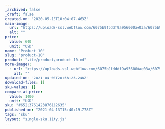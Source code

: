 ```yaml
---
_archived: false
_draft: false
created-on: "2020-05-13T10:04:07.463Z"
main-image:
  url: "https://uploads-ssl.webflow.com/6075b9fdddf9a956000ae03a/6075b9fdddf9a91dad0ae16c_Rectangle%20119.jpg"
  alt: ""
price:
  value: 600
  unit: "USD"
name: "Product 10"
slug: "product-10"
product: "site/product/product-10.md"
more-images:
  - url: "https://uploads-ssl.webflow.com/6075b9fdddf9a956000ae03a/6075b9fdddf9a971e60ae13d_pack8.jpg"
    alt: ""
updated-on: "2021-04-03T20:58:25.248Z"
download-files: []
sku-values: {}
compare-at-price:
  value: 1000
  unit: "USD"
sku: "#65213761423876182635"
published-on: "2021-04-13T15:40:19.778Z"
tags: "sku"
layout: "single-sku.11ty.js"
---
```




